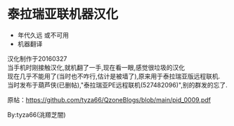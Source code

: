 # 泰拉瑞亚联机器汉化
- 年代久远 或不可用
- 机器翻译

汉化制作于20160327  
当手机时刚接触汉化,就机翻了一手,现在看一眼,感觉很垃圾的汉化  
现在几乎不能用了(当时也不咋行,估计是被墙了),原来用于泰拉瑞亚版远程联机.  
当时发布于葫芦侠(已删帖),"泰拉瑞亚PE远程联机(527482096)",别的群发的忘了.  

原帖：https://github.com/tyza66/QzoneBlogs/blob/main/pid_0009.pdf

By:tyza66(洮羱芝闇)